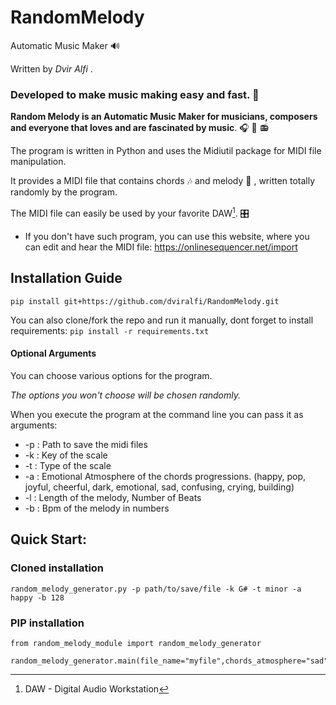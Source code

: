 # RandomMelody 
Automatic Music Maker :loud_sound:	

Written by *Dvir Alfi* .

### Developed to make music making easy and fast. :musical_score:
**Random Melody is an Automatic Music Maker for musicians, composers and everyone that loves and are fascinated by music**. :headphones: :microphone: :radio:

The program is written in Python and uses the Midiutil package for MIDI file manipulation.

It provides a MIDI file that contains chords :notes: and melody :musical_note: , written totally randomly by the program.

The MIDI file can easily be used by your favorite DAW[^1]. :control_knobs:

* If you don't have such program, you can use this website, where you can edit and hear the MIDI file: https://onlinesequencer.net/import

## Installation Guide 

```
pip install git+https://github.com/dviralfi/RandomMelody.git
```

You can also clone/fork the repo and run it manually, dont forget to install requirements: `pip install -r requirements.txt`

#### Optional Arguments

You can choose various options for the program.

*The options you won't choose will be chosen randomly.*

When you execute the program at the command line you can pass it as arguments:

-  -p : Path to save the midi files
-  -k : Key of the scale
-  -t : Type of the scale
-  -a : Emotional Atmosphere of the chords progressions. (happy, pop, joyful, cheerful, dark, emotional, sad, confusing, crying, building)
-  -l : Length of the melody, Number of Beats
-  -b : Bpm of the melody in numbers

## Quick Start:

### Cloned installation

```
random_melody_generator.py -p path/to/save/file -k G# -t minor -a happy -b 128
```

### PIP installation

```
from random_melody_module import random_melody_generator
```

```
random_melody_generator.main(file_name="myfile",chords_atmosphere="sad",scale_key="F",midi_file_path="path/to/save/file")
```


[^1]:DAW - Digital Audio Workstation
